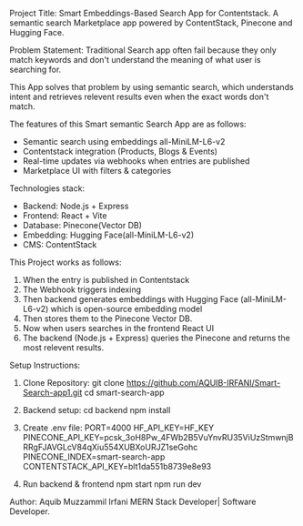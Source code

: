 Project Title: Smart Embeddings-Based Search App for Contentstack.
A semantic search Marketplace app powered by ContentStack, Pinecone and Hugging Face.

Problem Statement:
Traditional Search app often fail because they only match keywords and don't understand the meaning of what user is searching for.

This App solves that problem by using semantic search, which understands intent and retrieves relevent results even when the exact words don't match.

The features of this Smart semantic Search App are as follows:

- Semantic search using embeddings all-MiniLM-L6-v2
- Contentstack integration (Products, Blogs & Events)
- Real-time updates via webhooks when entries are published
- Marketplace UI with filters & categories

Technologies stack:
- Backend: Node.js + Express
- Frontend: React + Vite
- Database: Pinecone(Vector DB)
- Embedding: Hugging Face(all-MiniLM-L6-v2)
- CMS: ContentStack

This Project works as follows:
1. When the entry is published in Contentstack
2. The Webhook triggers indexing
3. Then backend generates embeddings with Hugging Face (all-MiniLM-L6-v2) which is open-source embedding model
4. Then stores them to the Pinecone Vector DB.
5. Now when users searches in the frontend React UI
6. The backend (Node.js + Express) queries the Pinecone and returns the most relevent results.

Setup Instructions:
1. Clone Repository:
git clone https://github.com/AQUIB-IRFANI/Smart-Search-app1.git
cd smart-search-app

2. Backend setup:
cd backend
npm install

3. Create .env file:
PORT=4000
HF_API_KEY=HF_KEY
PINECONE_API_KEY=pcsk_3oH8Pw_4FWb2B5VuYnvRU35ViUzStmwnjBRRgFJAVGLcV84qXiu554XUBXoURJZ1seGohc
PINECONE_INDEX=smart-search-app
CONTENTSTACK_API_KEY=blt1da551b8739e8e93

4. Run backend & frontend
npm start
npm run dev

Author:
Aquib Muzzammil Irfani
MERN Stack Developer| Software Developer.
